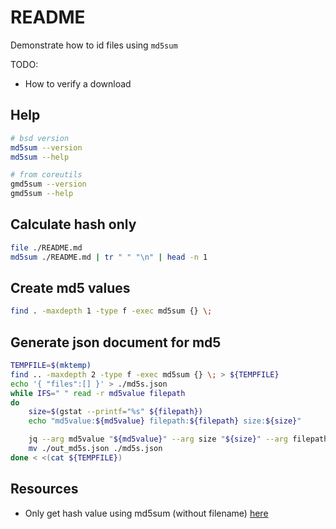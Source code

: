 # README

Demonstrate how to id files using `md5sum`

TODO:

* How to verify a download

## Help

```sh
# bsd version
md5sum --version
md5sum --help

# from coreutils
gmd5sum --version
gmd5sum --help
```

## Calculate hash only

```sh
file ./README.md  
md5sum ./README.md | tr " " "\n" | head -n 1   
```

## Create md5 values

```sh
find . -maxdepth 1 -type f -exec md5sum {} \; 
```

## Generate json document for md5

```sh
TEMPFILE=$(mktemp)
find .. -maxdepth 2 -type f -exec md5sum {} \; > ${TEMPFILE}
echo '{ "files":[] }' > ./md5s.json
while IFS=" " read -r md5value filepath
do
    size=$(gstat --printf="%s" ${filepath})
    echo "md5value:${md5value} filepath:${filepath} size:${size}"

    jq --arg md5value "${md5value}" --arg size "${size}" --arg filepath "${filepath}" '.files += [{md5: $md5value, filepath: $filepath, size: $size}]' ./md5s.json > ./out_md5s.json
    mv ./out_md5s.json ./md5s.json
done < <(cat ${TEMPFILE})
```

## Resources

* Only get hash value using md5sum (without filename) [here](https://stackoverflow.com/questions/3679296/only-get-hash-value-using-md5sum-without-filename)
